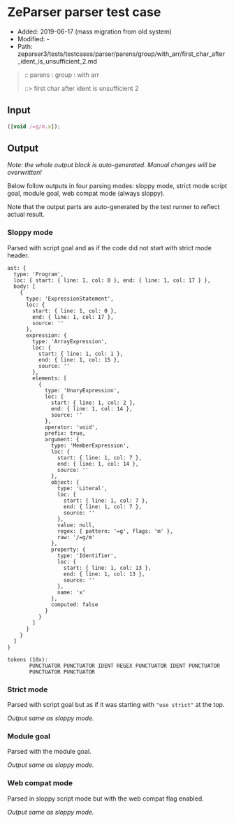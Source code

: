 # ZeParser parser test case

- Added: 2019-06-17 (mass migration from old system)
- Modified: -
- Path: zeparser3/tests/testcases/parser/parens/group/with_arr/first_char_after_ident_is_unsufficient_2.md

> :: parens : group : with arr
>
> ::> first char after ident is unsufficient 2

## Input

`````js
([void /=g/m.x]);
`````

## Output

_Note: the whole output block is auto-generated. Manual changes will be overwritten!_

Below follow outputs in four parsing modes: sloppy mode, strict mode script goal, module goal, web compat mode (always sloppy).

Note that the output parts are auto-generated by the test runner to reflect actual result.

### Sloppy mode

Parsed with script goal and as if the code did not start with strict mode header.

`````
ast: {
  type: 'Program',
  loc: { start: { line: 1, col: 0 }, end: { line: 1, col: 17 } },
  body: [
    {
      type: 'ExpressionStatement',
      loc: {
        start: { line: 1, col: 0 },
        end: { line: 1, col: 17 },
        source: ''
      },
      expression: {
        type: 'ArrayExpression',
        loc: {
          start: { line: 1, col: 1 },
          end: { line: 1, col: 15 },
          source: ''
        },
        elements: [
          {
            type: 'UnaryExpression',
            loc: {
              start: { line: 1, col: 2 },
              end: { line: 1, col: 14 },
              source: ''
            },
            operator: 'void',
            prefix: true,
            argument: {
              type: 'MemberExpression',
              loc: {
                start: { line: 1, col: 7 },
                end: { line: 1, col: 14 },
                source: ''
              },
              object: {
                type: 'Literal',
                loc: {
                  start: { line: 1, col: 7 },
                  end: { line: 1, col: 7 },
                  source: ''
                },
                value: null,
                regex: { pattern: '=g', flags: 'm' },
                raw: '/=g/m'
              },
              property: {
                type: 'Identifier',
                loc: {
                  start: { line: 1, col: 13 },
                  end: { line: 1, col: 13 },
                  source: ''
                },
                name: 'x'
              },
              computed: false
            }
          }
        ]
      }
    }
  ]
}

tokens (10x):
       PUNCTUATOR PUNCTUATOR IDENT REGEX PUNCTUATOR IDENT PUNCTUATOR
       PUNCTUATOR PUNCTUATOR
`````

### Strict mode

Parsed with script goal but as if it was starting with `"use strict"` at the top.

_Output same as sloppy mode._

### Module goal

Parsed with the module goal.

_Output same as sloppy mode._

### Web compat mode

Parsed in sloppy script mode but with the web compat flag enabled.

_Output same as sloppy mode._
